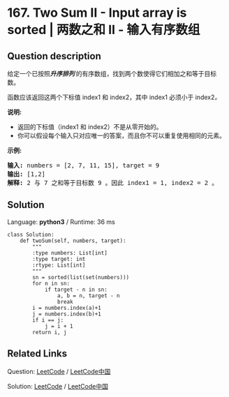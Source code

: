 # 167. Two Sum II - Input array is sorted | 两数之和 II - 输入有序数组

## Question description

<!--If you want to use the English description, use <p>Given an array of integers that is already <strong><em>sorted in ascending order</em></strong>, find two numbers such that they add up to a specific target number.</p>

<p>The function twoSum should return indices of the two numbers such that they add up to the target, where index1 must be less than index2.</p>

<p><strong>Note:</strong></p>

<ul>
	<li>Your returned answers (both index1 and index2) are not zero-based.</li>
	<li>You may assume that each input would have <em>exactly</em> one solution and you may not use the <em>same</em> element twice.</li>
</ul>

<p><strong>Example:</strong></p>

<pre>
<strong>Input:</strong> numbers = [2,7,11,15], target = 9
<strong>Output:</strong> [1,2]
<strong>Explanation:</strong> The sum of 2 and 7 is 9. Therefore index1 = 1, index2 = 2.</pre>
 instead-->
<p>给定一个已按照<strong><em>升序排列</em>&nbsp;</strong>的有序数组，找到两个数使得它们相加之和等于目标数。</p>

<p>函数应该返回这两个下标值<em> </em>index1 和 index2，其中 index1&nbsp;必须小于&nbsp;index2<em>。</em></p>

<p><strong>说明:</strong></p>

<ul>
	<li>返回的下标值（index1 和 index2）不是从零开始的。</li>
	<li>你可以假设每个输入只对应唯一的答案，而且你不可以重复使用相同的元素。</li>
</ul>

<p><strong>示例:</strong></p>

<pre><strong>输入:</strong> numbers = [2, 7, 11, 15], target = 9
<strong>输出:</strong> [1,2]
<strong>解释:</strong> 2 与 7 之和等于目标数 9 。因此 index1 = 1, index2 = 2 。</pre>




## Solution

Language: **python3**  /  Runtime: 36 ms

```python3
class Solution:
    def twoSum(self, numbers, target):
        """
        :type numbers: List[int]
        :type target: int
        :rtype: List[int]
        """
        sn = sorted(list(set(numbers)))
        for n in sn:
            if target - n in sn:
                a, b = n, target - n
                break
        i = numbers.index(a)+1
        j = numbers.index(b)+1
        if i == j:
            j = i + 1
        return i, j

```



## Related Links

Question: [LeetCode](https://leetcode.com/problems/two-sum-ii-input-array-is-sorted/description/)  /  [LeetCode中国](https://leetcode-cn.com/problems/two-sum-ii-input-array-is-sorted/description/)

Solution: [LeetCode](https://leetcode.com/articles/two-sum-ii-input-array-is-sorted/)  /  [LeetCode中国](https://leetcode-cn.com/articles/two-sum-ii-input-array-is-sorted/)